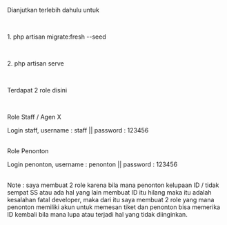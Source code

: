 <p>Dianjutkan terlebih dahulu untuk</p>
</br>
<p>1. php artisan migrate:fresh --seed</p>
</br>
<p>2. php artisan serve</p>
</br>
<p>Terdapat 2 role disini</p>
</br>
<p>Role Staff / Agen X</p>
<a>Login staff, username : staff || password : 123456</a>
</br>
</br>
<p>Role Penonton</p>
<a>Login penonton, username : penonton || password : 123456</a>
</br>
</br>
<p>Note : saya membuat 2 role karena bila mana penonton kelupaan ID / tidak sempat SS atau ada hal yang lain membuat ID itu hilang maka itu adalah kesalahan fatal developer, maka dari itu saya membuat 2 role yang mana penonton memiliki akun untuk memesan tiket dan penonton bisa memerika ID kembali bila mana lupa atau terjadi hal yang tidak diinginkan.</p>
